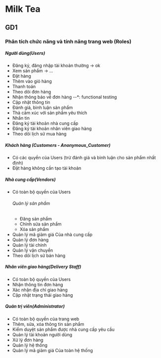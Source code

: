 # Milk Tea

## GD1
### Phân tích chức năng và tính năng trang web (Roles)
##### Người dùng(Users)
- Đăng ký, đăng nhập tài khoản thường -> ok
- Xem sản phẩm -> ...
- Đặt hàng
- Thêm vào giỏ hàng
- Thanh toán 
- Theo dõi đơn hàng
- Nhận thông báo về đơn hàng --*: functional testing
- Cập nhật thông tin
- Đánh giá, bình luận sản phẩm
- Thả cảm xúc với sản phẩm yêu thích
- Nhắn tin
- Đăng ký tài khoản nhà cung cấp
- Đăng ký tài khoản nhân viên giao hàng
- Theo dõi lịch sử mua hàng
##### Khách hàng (Customers - Anonymous_Customer)
- Có các quyền của Users (trừ đánh giá và bình luận cho sản phẩm nhất định)
- Đặt hàng không cần tạo tài khoản
##### Nhà cung cấp(Vendors)
- Có toàn bộ quyền của Users
    ###### Quản lý sản phẩm
    - Đăng sản phẩm
    - Chỉnh sửa sản phẩm
    - Xóa sản phẩm
- Quản lý mã giảm giá Của nhà cung cấp
- Quản lý đơn hàng
- Quản lý tài chính
- Quản lý vận chuyển
- Theo dõi lịch sử bán hàng
##### Nhân viên giao hàng(Delivery Staff)
- Có toàn bộ quyền của Users
- Nhận thông tin đơn hàng
- Xác nhận địa chỉ giao hàng
- Cập nhật trạng thái giao hàng
##### Quản trị viên(Administrator)
- Có toàn bộ quyền của trang web
- Thêm, sửa, xóa thông tin sản phẩm
- Kiểm duyệt sản phẩm được nhà cung cấp yêu cầu 
- Quản lý tài khoản người dùng
- Xử lý đơn hàng
- Quản lý hệ thống
- Quản lý mã giảm giá Của toàn hệ thống